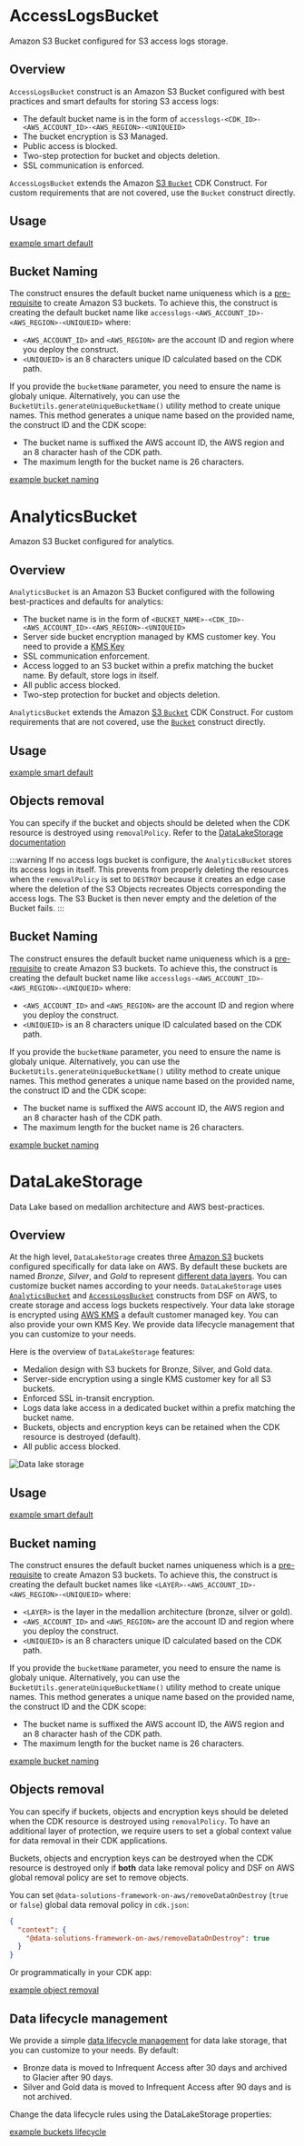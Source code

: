 [//]: # (storage.access-logs-bucket)
# AccessLogsBucket

Amazon S3 Bucket configured for S3 access logs storage.

## Overview

`AccessLogsBucket` construct is an Amazon S3 Bucket configured with best practices and smart defaults for storing S3 access logs:
- The default bucket name is in the form of `accesslogs-<CDK_ID>-<AWS_ACCOUNT_ID>-<AWS_REGION>-<UNIQUEID>`
- The bucket encryption is S3 Managed.
- Public access is blocked.
- Two-step protection for bucket and objects deletion.
- SSL communication is enforced.

`AccessLogsBucket` extends the Amazon [S3 `Bucket`](https://docs.aws.amazon.com/cdk/api/v2/python/aws_cdk.aws_s3/Bucket.html#bucket) CDK Construct. For custom requirements that are not covered, use the `Bucket` construct directly.

## Usage

[example smart default](./examples/access-logs-bucket-default.lit.ts)

## Bucket Naming

The construct ensures the default bucket name uniqueness which is a [pre-requisite](https://docs.aws.amazon.com/AmazonS3/latest/userguide/bucketnamingrules.html) to create Amazon S3 buckets.
To achieve this, the construct is creating the default bucket name like `accesslogs-<AWS_ACCOUNT_ID>-<AWS_REGION>-<UNIQUEID>` where:
* `<AWS_ACCOUNT_ID>` and `<AWS_REGION>` are the account ID and region where you deploy the construct.
* `<UNIQUEID>` is an 8 characters unique ID calculated based on the CDK path.

If you provide the `bucketName` parameter, you need to ensure the name is globaly unique.
Alternatively, you can use the `BucketUtils.generateUniqueBucketName()` utility method to create unique names.
This method generates a unique name based on the provided name, the construct ID and the CDK scope:
* The bucket name is suffixed the AWS account ID, the AWS region and an 8 character hash of the CDK path.
* The maximum length for the bucket name is 26 characters.

[example bucket naming](./examples/access-logs-bucket-naming.lit.ts)

[//]: # (storage.analytics-bucket)
# AnalyticsBucket

Amazon S3 Bucket configured for analytics.

## Overview

`AnalyticsBucket` is an Amazon S3 Bucket configured with the following best-practices and defaults for analytics:
- The bucket name is in the form of `<BUCKET_NAME>-<CDK_ID>-<AWS_ACCOUNT_ID>-<AWS_REGION>-<UNIQUEID>`
- Server side bucket encryption managed by KMS customer key. You need to provide a [KMS Key](https://docs.aws.amazon.com/kms/latest/developerguide/concepts.html)
- SSL communication enforcement.
- Access logged to an S3 bucket within a prefix matching the bucket name. By default, store logs in itself.
- All public access blocked.
- Two-step protection for bucket and objects deletion.

`AnalyticsBucket` extends the Amazon [S3 `Bucket`](https://docs.aws.amazon.com/cdk/api/v2/docs/aws-cdk-lib.aws_s3.Bucket.html) CDK Construct. For custom requirements that are not covered, use the [`Bucket`](https://docs.aws.amazon.com/cdk/api/v2/python/aws_cdk.aws_s3/Bucket.html#bucket) construct directly.


## Usage

[example smart default](./examples/analytics-bucket-default.lit.ts)

## Objects removal

You can specify if the bucket and objects should be deleted when the CDK resource is destroyed using `removalPolicy`. Refer to the [DataLakeStorage documentation](https://awslabs.github.io/data-solutions-framework-on-aws/docs/constructs/library/Storage/data-lake-storage#objects-removal)

:::warning
If no access logs bucket is configure, the `AnalyticsBucket` stores its access logs in itself. 
This prevents from properly deleting the resources when the `removalPolicy` is set to `DESTROY` because it creates an edge case where the deletion of the S3 Objects recreates Objects corresponding the access logs. The S3 Bucket is then never empty and the deletion of the Bucket fails.
:::

## Bucket Naming

The construct ensures the default bucket name uniqueness which is a [pre-requisite](https://docs.aws.amazon.com/AmazonS3/latest/userguide/bucketnamingrules.html) to create Amazon S3 buckets.
To achieve this, the construct is creating the default bucket name like `accesslogs-<AWS_ACCOUNT_ID>-<AWS_REGION>-<UNIQUEID>` where:
* `<AWS_ACCOUNT_ID>` and `<AWS_REGION>` are the account ID and region where you deploy the construct.
* `<UNIQUEID>` is an 8 characters unique ID calculated based on the CDK path.

If you provide the `bucketName` parameter, you need to ensure the name is globaly unique.
Alternatively, you can use the `BucketUtils.generateUniqueBucketName()` utility method to create unique names.
This method generates a unique name based on the provided name, the construct ID and the CDK scope:
* The bucket name is suffixed the AWS account ID, the AWS region and an 8 character hash of the CDK path.
* The maximum length for the bucket name is 26 characters.

[example bucket naming](./examples/analytics-bucket-naming.lit.ts)

[//]: # (storage.data-lake-storage)
# DataLakeStorage

Data Lake based on medallion architecture and AWS best-practices.

## Overview

At the high level, `DataLakeStorage` creates three [Amazon S3](https://aws.amazon.com/s3) buckets configured specifically for data lake on AWS. By default these buckets are named *Bronze*, *Silver*, and *Gold* to represent [different data layers](https://docs.aws.amazon.com/prescriptive-guidance/latest/defining-bucket-names-data-lakes/data-layer-definitions.html). You can customize bucket names according to your needs.
`DataLakeStorage` uses [`AnalyticsBucket`](analytics-bucket) and [`AccessLogsBucket`](access-logs-bucket) constructs from DSF on AWS, to create storage and access logs buckets respectively. Your data lake storage is encrypted using [AWS KMS](https://aws.amazon.com/kms/) a default customer managed key. You can also provide your own KMS Key. We provide data lifecycle management that you can customize to your needs.

Here is the overview of `DataLakeStorage` features:
- Medalion design with S3 buckets for Bronze, Silver, and Gold data.
- Server-side encryption using a single KMS customer key for all S3 buckets.
- Enforced SSL in-transit encryption.
- Logs data lake access in a dedicated bucket within a prefix matching the bucket name.
- Buckets, objects and encryption keys can be retained when the CDK resource is destroyed (default).
- All public access blocked.

![Data lake storage](../../../website/static/img/adsf-data-lake-storage.png)

## Usage

[example smart default](examples/data-lake-storage-default.lit.ts)

## Bucket naming

The construct ensures the default bucket names uniqueness which is a [pre-requisite](https://docs.aws.amazon.com/AmazonS3/latest/userguide/bucketnamingrules.html) to create Amazon S3 buckets.
To achieve this, the construct is creating the default bucket names like `<LAYER>-<AWS_ACCOUNT_ID>-<AWS_REGION>-<UNIQUEID>` where:
* `<LAYER>` is the layer in the medallion architecture (bronze, silver or gold).
* `<AWS_ACCOUNT_ID>` and `<AWS_REGION>` are the account ID and region where you deploy the construct.
* `<UNIQUEID>` is an 8 characters unique ID calculated based on the CDK path.

If you provide the `bucketName` parameter, you need to ensure the name is globaly unique.
Alternatively, you can use the `BucketUtils.generateUniqueBucketName()` utility method to create unique names.
This method generates a unique name based on the provided name, the construct ID and the CDK scope:
* The bucket name is suffixed the AWS account ID, the AWS region and an 8 character hash of the CDK path.
* The maximum length for the bucket name is 26 characters.

[example bucket naming](./examples/data-lake-storage-naming.lit.ts)

## Objects removal

You can specify if buckets, objects and encryption keys should be deleted when the CDK resource is destroyed using `removalPolicy`. To have an additional layer of protection, we require users to set a global context value for data removal in their CDK applications.

Buckets, objects and encryption keys can be destroyed when the CDK resource is destroyed only if **both** data lake removal policy and DSF on AWS global removal policy are set to remove objects.

You can set `@data-solutions-framework-on-aws/removeDataOnDestroy` (`true` or `false`) global data removal policy in `cdk.json`:

```json title="cdk.json"
{
  "context": {
    "@data-solutions-framework-on-aws/removeDataOnDestroy": true
  }
}
```

Or programmatically in your CDK app:

[example object removal](./examples/data-lake-storage-objects-removal.lit.ts)


## Data lifecycle management
We provide a simple [data lifecycle management](https://aws.amazon.com/s3/storage-classes/) for data lake storage, that you can customize to your needs. By default:
- Bronze data is moved to Infrequent Access after 30 days and archived to Glacier after 90 days.
- Silver and Gold data is moved to Infrequent Access after 90 days and is not archived.

Change the data lifecycle rules using the DataLakeStorage properties:

[example buckets lifecycle](./examples/data-lake-storage-lifecycle.lit.ts)